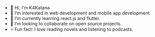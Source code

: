 - 👋 Hi, I’m K4Katana
- 👀 I’m interested in web development and mobile app development
- 🌱 I’m currently learning react.js and flutter.
- 💞️ I’m looking to collaborate on open source projects.
- ⚡ Fun fact: I love reading novels and listening to podcasts.

<!---
K4Katana/K4Katana is a ✨ special ✨ repository because its `README.md` (this file) appears on your GitHub profile.
You can click the Preview link to take a look at your changes.
--->

